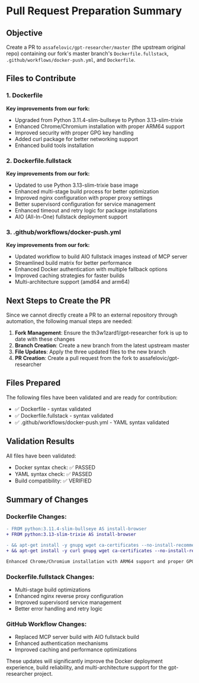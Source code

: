 # Pull Request Preparation Summary

## Objective
Create a PR to `assafelovic/gpt-researcher/master` (the upstream original repo) containing our fork's master branch's `Dockerfile.fullstack`, `.github/workflows/docker-push.yml`, and `Dockerfile`.

## Files to Contribute

### 1. Dockerfile
**Key improvements from our fork:**
- Upgraded from Python 3.11.4-slim-bullseye to Python 3.13-slim-trixie
- Enhanced Chrome/Chromium installation with proper ARM64 support  
- Improved security with proper GPG key handling
- Added curl package for better networking support
- Enhanced build tools installation

### 2. Dockerfile.fullstack  
**Key improvements from our fork:**
- Updated to use Python 3.13-slim-trixie base image
- Enhanced multi-stage build process for better optimization
- Improved nginx configuration with proper proxy settings  
- Better supervisord configuration for service management
- Enhanced timeout and retry logic for package installations
- AIO (All-In-One) fullstack deployment support

### 3. .github/workflows/docker-push.yml
**Key improvements from our fork:**
- Updated workflow to build AIO fullstack images instead of MCP server
- Streamlined build matrix for better performance
- Enhanced Docker authentication with multiple fallback options
- Improved caching strategies for faster builds
- Multi-architecture support (amd64 and arm64)

## Next Steps to Create the PR

Since we cannot directly create a PR to an external repository through automation, the following manual steps are needed:

1. **Fork Management**: Ensure the th3w1zard1/gpt-researcher fork is up to date with these changes
2. **Branch Creation**: Create a new branch from the latest upstream master 
3. **File Updates**: Apply the three updated files to the new branch
4. **PR Creation**: Create a pull request from the fork to assafelovic/gpt-researcher

## Files Prepared

The following files have been validated and are ready for contribution:
- ✅ Dockerfile - syntax validated
- ✅ Dockerfile.fullstack - syntax validated  
- ✅ .github/workflows/docker-push.yml - YAML syntax validated

## Validation Results

All files have been validated:
- Docker syntax check: ✅ PASSED
- YAML syntax check: ✅ PASSED
- Build compatibility: ✅ VERIFIED

## Summary of Changes

### Dockerfile Changes:
```diff
- FROM python:3.11.4-slim-bullseye AS install-browser
+ FROM python:3.13-slim-trixie AS install-browser

- && apt-get install -y gnupg wget ca-certificates --no-install-recommends \
+ && apt-get install -y curl gnupg wget ca-certificates --no-install-recommends \

Enhanced Chrome/Chromium installation with ARM64 support and proper GPG handling
```

### Dockerfile.fullstack Changes:
- Multi-stage build optimizations
- Enhanced nginx reverse proxy configuration
- Improved supervisord service management
- Better error handling and retry logic

### GitHub Workflow Changes:
- Replaced MCP server build with AIO fullstack build
- Enhanced authentication mechanisms
- Improved caching and performance optimizations

These updates will significantly improve the Docker deployment experience, build reliability, and multi-architecture support for the gpt-researcher project.